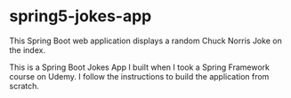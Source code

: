 # spring5-jokes-app

This Spring Boot web application displays a random Chuck Norris Joke on the index.

This is a Spring Boot Jokes App I built when I took a Spring Framework course on Udemy. I follow the instructions to build the application from scratch. 
